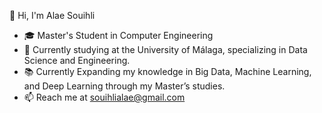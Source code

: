 👋 Hi, I'm Alae Souihli

- 🎓 Master's Student in Computer Engineering
- 📍 Currently studying at the University of Málaga, specializing in Data Science and Engineering.
- 📚 Currently Expanding my knowledge in Big Data, Machine Learning, and Deep Learning through my Master’s studies.
- 📫 Reach me at souihlialae@gmail.com
